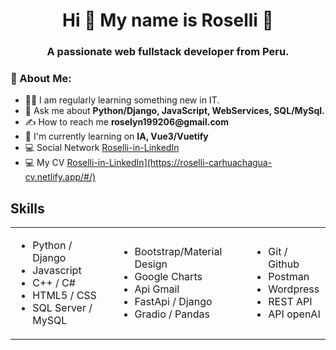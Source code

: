 <div id="header" align="center">
    <h1 align="center">Hi 👋 My name is Roselli 🤗</h1>
    <h3 align="center">A passionate web fullstack developer from Peru. </h3>
</div>

### 👩 About Me:

<div>
    <ul>
        <li>👩‍💻 I am regularly learning something new in IT.</li>
        <li>💬 Ask me about <b>Python/Django, JavaScript, WebServices, SQL/MySql.</b></li>
        <li>✍ How to reach me <b>roselyn199206@gmail.com</b></li>
        <li>🌱 I'm currently learning on <b>IA, Vue3/Vuetify</b></li>
        <li>💻 Social Network <a href="https://www.linkedin.com/in/carhuachaguaroselli/">Roselli-in-LinkedIn</a></li>
        <li>💻 My CV <a href="[https://www.linkedin.com/in/carhuachaguaroselli/">Roselli-in-LinkedIn](https://roselli-carhuachagua-cv.netlify.app/#/)</a></li>
    </ul>
</div>

## Skills

<table>
    <tr>
        <td>
            <ul>
                <li>Python / Django</li>
                <li>Javascript</li>
                <li>C++ / C#</li>
                <li>HTML5 / CSS</li>
                <li>SQL Server / MySQL</li>
            </ul>
        </td>
        <td>
            <ul>
                <li>Bootstrap/Material Design</li>
                <li>Google Charts</li>
                <li>Api Gmail</li>
                <li>FastApi / Django</li>
                <li>Gradio / Pandas</li>
            </ul>
        </td>
        <td>
            <ul>
                <li>Git / Github</li>
                <li>Postman</li>
                <li>Wordpress</li>
                <li>REST API</li>
                <li>API openAI</li>
            </ul>
        </td>
    </tr>
</table>
